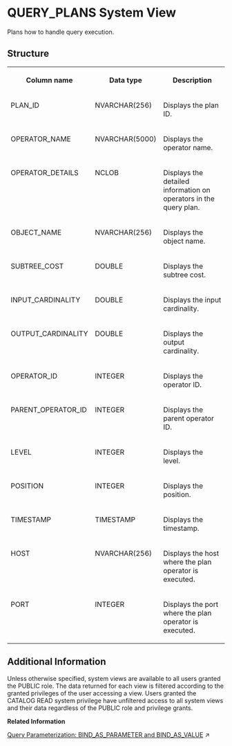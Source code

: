 <!-- loio20cca38775191014bf46bc83f328ee5c -->

# QUERY\_PLANS System View

Plans how to handle query execution.



<a name="loio20cca38775191014bf46bc83f328ee5c___q_u_e_r_y__p_l_a_n_s_1struct_QUERY_PLANS"/>

## Structure


<table>
<tr>
<th valign="top">

Column name

</th>
<th valign="top">

Data type

</th>
<th valign="top">

Description

</th>
</tr>
<tr>
<td valign="top">

PLAN\_ID

</td>
<td valign="top">

NVARCHAR\(256\)

</td>
<td valign="top">

Displays the plan ID.

</td>
</tr>
<tr>
<td valign="top">

OPERATOR\_NAME

</td>
<td valign="top">

NVARCHAR\(5000\)

</td>
<td valign="top">

Displays the operator name.

</td>
</tr>
<tr>
<td valign="top">

OPERATOR\_DETAILS

</td>
<td valign="top">

NCLOB

</td>
<td valign="top">

Displays the detailed information on operators in the query plan.

</td>
</tr>
<tr>
<td valign="top">

OBJECT\_NAME

</td>
<td valign="top">

NVARCHAR\(256\)

</td>
<td valign="top">

Displays the object name.

</td>
</tr>
<tr>
<td valign="top">

SUBTREE\_COST

</td>
<td valign="top">

DOUBLE

</td>
<td valign="top">

Displays the subtree cost.

</td>
</tr>
<tr>
<td valign="top">

INPUT\_CARDINALITY

</td>
<td valign="top">

DOUBLE

</td>
<td valign="top">

Displays the input cardinality.

</td>
</tr>
<tr>
<td valign="top">

OUTPUT\_CARDINALITY

</td>
<td valign="top">

DOUBLE

</td>
<td valign="top">

Displays the output cardinality.

</td>
</tr>
<tr>
<td valign="top">

OPERATOR\_ID

</td>
<td valign="top">

INTEGER

</td>
<td valign="top">

Displays the operator ID.

</td>
</tr>
<tr>
<td valign="top">

PARENT\_OPERATOR\_ID

</td>
<td valign="top">

INTEGER

</td>
<td valign="top">

Displays the parent operator ID.

</td>
</tr>
<tr>
<td valign="top">

LEVEL

</td>
<td valign="top">

INTEGER

</td>
<td valign="top">

Displays the level.

</td>
</tr>
<tr>
<td valign="top">

POSITION

</td>
<td valign="top">

INTEGER

</td>
<td valign="top">

Displays the position.

</td>
</tr>
<tr>
<td valign="top">

TIMESTAMP

</td>
<td valign="top">

TIMESTAMP

</td>
<td valign="top">

Displays the timestamp.

</td>
</tr>
<tr>
<td valign="top">

HOST

</td>
<td valign="top">

NVARCHAR\(256\)

</td>
<td valign="top">

Displays the host where the plan operator is executed.

</td>
</tr>
<tr>
<td valign="top">

PORT

</td>
<td valign="top">

INTEGER

</td>
<td valign="top">

Displays the port where the plan operator is executed.

</td>
</tr>
</table>



<a name="loio20cca38775191014bf46bc83f328ee5c__section_gk3_yw4_dzb"/>

## Additional Information

Unless otherwise specified, system views are available to all users granted the PUBLIC role. The data returned for each view is filtered according to the granted privileges of the user accessing a view. Users granted the CATALOG READ system privilege have unfiltered access to all system views and their data regardless of the PUBLIC role and privilege grants.

**Related Information**  


[Query Parameterization: BIND_AS_PARAMETER and BIND_AS_VALUE](https://help.sap.com/viewer/d1cb63c8dd8e4c35a0f18aef632687f0/2023_4_QRC/en-US/0b2958ee0426496f9c084c92b14993f1.html "All scalar variables used in queries of procedures, functions or anonymous blocks, are represented either as query parameters, or as constant values during query compilation. Which option shall be chosen is a decision of the optimizer.") :arrow_upper_right:

